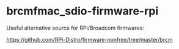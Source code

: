 # brcmfmac_sdio-firmware-rpi

Useful alternative source for RPi/Broadcom firmwares:

https://github.com/RPi-Distro/firmware-nonfree/tree/master/brcm
